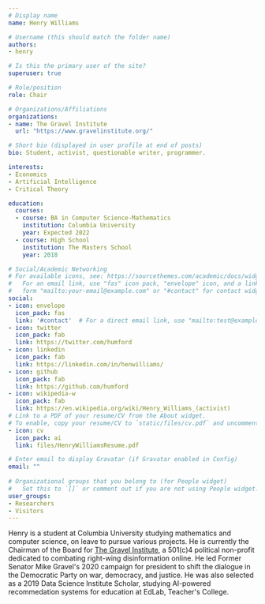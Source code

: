 ```yaml
---
# Display name
name: Henry Williams

# Username (this should match the folder name)
authors:
- henry

# Is this the primary user of the site?
superuser: true

# Role/position
role: Chair

# Organizations/Affiliations
organizations:
- name: The Gravel Institute
  url: "https://www.gravelinstitute.org/"

# Short bio (displayed in user profile at end of posts)
bio: Student, activist, questionable writer, programmer.

interests:
- Economics
- Artificial Intelligence
- Critical Theory

education:
  courses:
  - course: BA in Computer Science-Mathematics
    institution: Columbia University
    year: Expected 2022
  - course: High School
    institution: The Masters School
    year: 2018

# Social/Academic Networking
# For available icons, see: https://sourcethemes.com/academic/docs/widgets/#icons
#   For an email link, use "fas" icon pack, "envelope" icon, and a link in the
#   form "mailto:your-email@example.com" or "#contact" for contact widget.
social:
- icon: envelope
  icon_pack: fas
  link: '#contact'  # For a direct email link, use "mailto:test@example.org".
- icon: twitter
  icon_pack: fab
  link: https://twitter.com/humford
- icon: linkedin
  icon_pack: fab
  link: https://linkedin.com/in/henwilliams/
- icon: github
  icon_pack: fab
  link: https://github.com/humford
- icon: wikipedia-w
  icon_pack: fab
  link: https://en.wikipedia.org/wiki/Henry_Williams_(activist)
# Link to a PDF of your resume/CV from the About widget.
# To enable, copy your resume/CV to `static/files/cv.pdf` and uncomment the lines below.  
- icon: cv
  icon_pack: ai
  link: files/HenryWilliamsResume.pdf

# Enter email to display Gravatar (if Gravatar enabled in Config)
email: ""
  
# Organizational groups that you belong to (for People widget)
#   Set this to `[]` or comment out if you are not using People widget.  
user_groups:
- Researchers
- Visitors
---
```


Henry is a student at Columbia University studying mathematics and computer science, on leave to pursue various projects. He is currently the Chairman of the Board for [The Gravel Institute](https://gravelinstitute.org), a 501(c)4 political non-profit dedicated to combating right-wing disinformation online. He led Former Senator Mike Gravel's 2020 campaign for president to shift the dialogue in the Democratic Party on war, democracy, and justice. He was also selected as a 2019 Data Science Institute Scholar, studying AI-powered recommedation systems for education at EdLab, Teacher's College. 